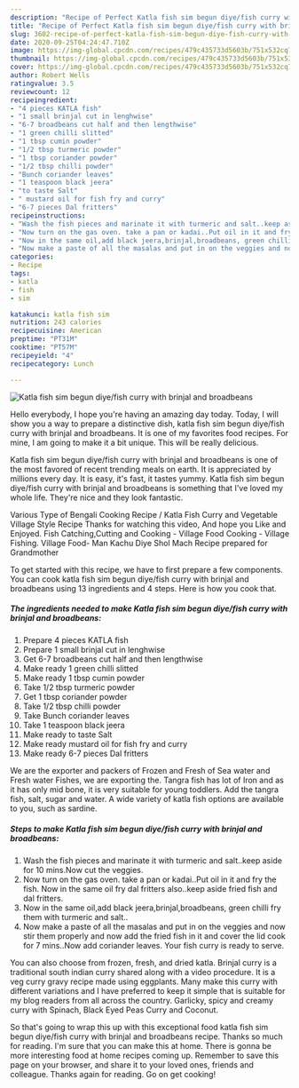 ```yaml
---
description: "Recipe of Perfect Katla fish sim begun diye/fish curry with brinjal and broadbeans"
title: "Recipe of Perfect Katla fish sim begun diye/fish curry with brinjal and broadbeans"
slug: 3602-recipe-of-perfect-katla-fish-sim-begun-diye-fish-curry-with-brinjal-and-broadbeans
date: 2020-09-25T04:24:47.710Z
image: https://img-global.cpcdn.com/recipes/479c435733d5603b/751x532cq70/katla-fish-sim-begun-diyefish-curry-with-brinjal-and-broadbeans-recipe-main-photo.jpg
thumbnail: https://img-global.cpcdn.com/recipes/479c435733d5603b/751x532cq70/katla-fish-sim-begun-diyefish-curry-with-brinjal-and-broadbeans-recipe-main-photo.jpg
cover: https://img-global.cpcdn.com/recipes/479c435733d5603b/751x532cq70/katla-fish-sim-begun-diyefish-curry-with-brinjal-and-broadbeans-recipe-main-photo.jpg
author: Robert Wells
ratingvalue: 3.5
reviewcount: 12
recipeingredient:
- "4 pieces KATLA fish"
- "1 small brinjal cut in lenghwise"
- "6-7 broadbeans cut half and then lengthwise"
- "1 green chilli slitted"
- "1 tbsp cumin powder"
- "1/2 tbsp turmeric powder"
- "1 tbsp coriander powder"
- "1/2 tbsp chilli powder"
- "Bunch coriander leaves"
- "1 teaspoon black jeera"
- "to taste Salt"
- " mustard oil for fish fry and curry"
- "6-7 pieces Dal fritters"
recipeinstructions:
- "Wash the fish pieces and marinate it with turmeric and salt..keep aside for 10 mins.Now cut the veggies."
- "Now turn on the gas oven. take a pan or kadai..Put oil in it and fry the fish. Now in the same oil fry dal fritters also..keep aside fried fish and dal fritters."
- "Now in the same oil,add black jeera,brinjal,broadbeans, green chilli fry them with turmeric and salt.."
- "Now make a paste of all the masalas and put in on the veggies and now stir them properly and now add the fried fish in it and cover the lid cook for 7 mins..Now add coriander leaves. Your fish curry is ready to serve."
categories:
- Recipe
tags:
- katla
- fish
- sim

katakunci: katla fish sim 
nutrition: 243 calories
recipecuisine: American
preptime: "PT31M"
cooktime: "PT57M"
recipeyield: "4"
recipecategory: Lunch

---
```



![Katla fish sim begun diye/fish curry with brinjal and broadbeans](https://img-global.cpcdn.com/recipes/479c435733d5603b/751x532cq70/katla-fish-sim-begun-diyefish-curry-with-brinjal-and-broadbeans-recipe-main-photo.jpg)

Hello everybody, I hope you're having an amazing day today. Today, I will show you a way to prepare a distinctive dish, katla fish sim begun diye/fish curry with brinjal and broadbeans. It is one of my favorites food recipes. For mine, I am going to make it a bit unique. This will be really delicious.

Katla fish sim begun diye/fish curry with brinjal and broadbeans is one of the most favored of recent trending meals on earth. It is appreciated by millions every day. It is easy, it's fast, it tastes yummy. Katla fish sim begun diye/fish curry with brinjal and broadbeans is something that I've loved my whole life. They're nice and they look fantastic.

Various Type of Bengali Cooking Recipe / Katla Fish Curry and Vegetable Village Style Recipe Thanks for watching this video, And hope you Like and Enjoyed. Fish Catching,Cutting and Cooking - Village Food Cooking - Village Fishing. Village Food- Man Kachu Diye Shol Mach Recipe prepared for Grandmother


To get started with this recipe, we have to first prepare a few components. You can cook katla fish sim begun diye/fish curry with brinjal and broadbeans using 13 ingredients and 4 steps. Here is how you cook that.

<!--inarticleads1-->

##### The ingredients needed to make Katla fish sim begun diye/fish curry with brinjal and broadbeans:

1. Prepare 4 pieces KATLA fish
1. Prepare 1 small brinjal cut in lenghwise
1. Get 6-7 broadbeans cut half and then lengthwise
1. Make ready 1 green chilli slitted
1. Make ready 1 tbsp cumin powder
1. Take 1/2 tbsp turmeric powder
1. Get 1 tbsp coriander powder
1. Take 1/2 tbsp chilli powder
1. Take Bunch coriander leaves
1. Take 1 teaspoon black jeera
1. Make ready to taste Salt
1. Make ready  mustard oil for fish fry and curry
1. Make ready 6-7 pieces Dal fritters


We are the exporter and packers of Frozen and Fresh of Sea water and Fresh water Fishes, we are exporting the. Tangra fish has lot of Iron and as it has only mid bone, it is very suitable for young toddlers. Add the tangra fish, salt, sugar and water. A wide variety of katla fish options are available to you, such as sardine. 

<!--inarticleads2-->

##### Steps to make Katla fish sim begun diye/fish curry with brinjal and broadbeans:

1. Wash the fish pieces and marinate it with turmeric and salt..keep aside for 10 mins.Now cut the veggies.
1. Now turn on the gas oven. take a pan or kadai..Put oil in it and fry the fish. Now in the same oil fry dal fritters also..keep aside fried fish and dal fritters.
1. Now in the same oil,add black jeera,brinjal,broadbeans, green chilli fry them with turmeric and salt..
1. Now make a paste of all the masalas and put in on the veggies and now stir them properly and now add the fried fish in it and cover the lid cook for 7 mins..Now add coriander leaves. Your fish curry is ready to serve.


You can also choose from frozen, fresh, and dried katla. Brinjal curry is a traditional south indian curry shared along with a video procedure. It is a veg curry gravy recipe made using eggplants. Many make this curry with different variations and I have preferred to keep it simple that is suitable for my blog readers from all across the country. Garlicky, spicy and creamy curry with Spinach, Black Eyed Peas Curry and Coconut. 

So that's going to wrap this up with this exceptional food katla fish sim begun diye/fish curry with brinjal and broadbeans recipe. Thanks so much for reading. I'm sure that you can make this at home. There is gonna be more interesting food at home recipes coming up. Remember to save this page on your browser, and share it to your loved ones, friends and colleague. Thanks again for reading. Go on get cooking!
